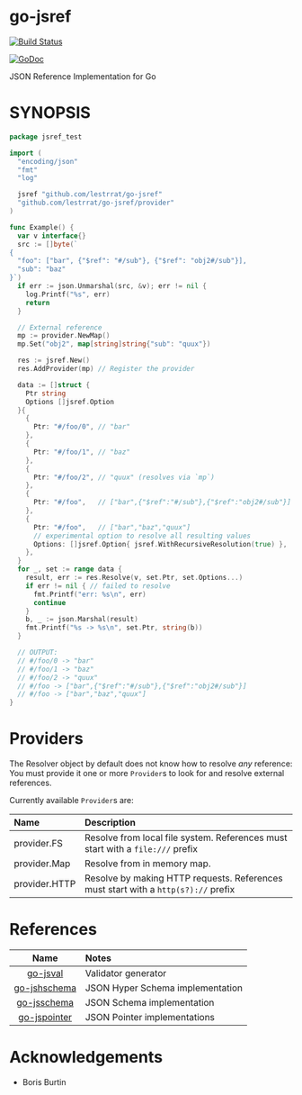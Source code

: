 # go-jsref

[![Build Status](https://travis-ci.org/lestrrat/go-jsref.svg?branch=master)](https://travis-ci.org/lestrrat/go-jsref)

[![GoDoc](https://godoc.org/github.com/lestrrat/go-jsref?status.svg)](https://godoc.org/github.com/lestrrat/go-jsref)

JSON Reference Implementation for Go

# SYNOPSIS

```go
package jsref_test

import (
  "encoding/json"
  "fmt"
  "log"

  jsref "github.com/lestrrat/go-jsref"
  "github.com/lestrrat/go-jsref/provider"
)

func Example() {
  var v interface{}
  src := []byte(`
{
  "foo": ["bar", {"$ref": "#/sub"}, {"$ref": "obj2#/sub"}],
  "sub": "baz"
}`)
  if err := json.Unmarshal(src, &v); err != nil {
    log.Printf("%s", err)
    return
  }

  // External reference
  mp := provider.NewMap()
  mp.Set("obj2", map[string]string{"sub": "quux"})

  res := jsref.New()
  res.AddProvider(mp) // Register the provider

  data := []struct {
    Ptr string
    Options []jsref.Option
  }{
    {
      Ptr: "#/foo/0", // "bar"
    },
    {
      Ptr: "#/foo/1", // "baz"
    },
    {
      Ptr: "#/foo/2", // "quux" (resolves via `mp`)
    },
    {
      Ptr: "#/foo",   // ["bar",{"$ref":"#/sub"},{"$ref":"obj2#/sub"}]
    },
    {
      Ptr: "#/foo",   // ["bar","baz","quux"]
      // experimental option to resolve all resulting values
      Options: []jsref.Option{ jsref.WithRecursiveResolution(true) },
    },
  }
  for _, set := range data {
    result, err := res.Resolve(v, set.Ptr, set.Options...)
    if err != nil { // failed to resolve
      fmt.Printf("err: %s\n", err)
      continue
    }
    b, _ := json.Marshal(result)
    fmt.Printf("%s -> %s\n", set.Ptr, string(b))
  }

  // OUTPUT:
  // #/foo/0 -> "bar"
  // #/foo/1 -> "baz"
  // #/foo/2 -> "quux"
  // #/foo -> ["bar",{"$ref":"#/sub"},{"$ref":"obj2#/sub"}]
  // #/foo -> ["bar","baz","quux"]
}
```

# Providers

The Resolver object by default does not know how to resolve *any* reference:
You must provide it one or more `Provider`s to look for and resolve external references.

Currently available `Provider`s are:

| Name          | Description |
|:--------------|:------------|
| provider.FS   | Resolve from local file system. References must start with a `file:///` prefix |
| provider.Map  | Resolve from in memory map. |
| provider.HTTP | Resolve by making HTTP requests. References must start with a `http(s?)://` prefix |

# References

| Name                                                     | Notes                            |
|:--------------------------------------------------------:|:---------------------------------|
| [go-jsval](https://github.com/lestrrat/go-jsval)         | Validator generator              |
| [go-jshschema](https://github.com/lestrrat/go-jsschema)  | JSON Hyper Schema implementation |
| [go-jsschema](https://github.com/lestrrat/go-jsschema)   | JSON Schema implementation       |
| [go-jspointer](https://github.com/lestrrat/go-jspointer) | JSON Pointer implementations     |

# Acknowledgements

* Boris Burtin
